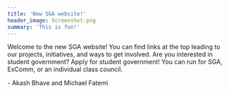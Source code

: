 ```yaml
---
title: 'New SGA website!'
header_image: Screenshot.png
summary: 'This is fun!'
---
```


Welcome to the new SGA website! You can find links at the top leading to our projects, initiatives, and ways to get involved. Are you interested in student government? Apply for student government! You can run for SGA, ExComm, or an individual class council.

\- Akash Bhave and Michael Fatemi
